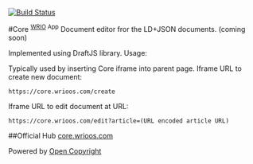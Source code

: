 [![Build Status](https://travis-ci.org/webRunes/Core-WRIO-App.svg?branch=master)](https://travis-ci.org/webRunes/Core-WRIO-App)

#Core <sup>[WRIO](https://wrioos.com) App</sup>
Document editor fror the LD+JSON documents. 
(coming soon)

Implemented using DraftJS library. 
Usage: 

Typically used by inserting Core iframe into parent page.
Iframe URL to create new document:
```
https://core.wrioos.com/create
```

Iframe URL to edit document at URL:
```
https://core.wrioos.com/edit?article=(URL encoded article URL)
```



##Official Hub
[core.wrioos.com](https://core.wrioos.com)

Powered by [Open Copyright](https://opencopyright.wrioos.com)
